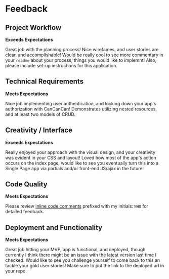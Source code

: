 # Feedback

## Project Workflow

**Exceeds Expectations**

Great job with the planning process! Nice wirefames, and user stories are clear, and accomplishable!  Would be really cool to see more commentary in your `readme` about your process, things you would like to implemnt! Also, please include set-up instructions for this application.

## Technical Requirements

**Meets Expectations**

Nice job implementing user authentication, and locking down your app's authorization with CanCanCan!
Demonstrates utilizing nested resources, and at least two models of CRUD.

## Creativity / Interface

**Exceeds Expectations**

Really enjoyed your approach with the visual design, and your creativity was evident in your CSS and layout!
Loved how most of the app's action occurs on the index page, would like to see you eventually turn this into a Single Page app via partials and/or front-end JS/ajax in the future!

## Code Quality

**Meets Expectations**

Please review [inline code comments](https://github.com/brittonwalker/project_two/compare/master...nolds9:feedback)
prefixed with my initials: `NHO` for detailed feedback.

## Deployment and Functionality

**Meets Expectations**

Great job hitting your MVP, app is functional, and deployed, though currently I think there might be an issue with the latest version last time I checked. Would like to see you challenge yourself to come back to this an tackle your gold user stories! Make sure to put the link to the deployed url in your repo.
